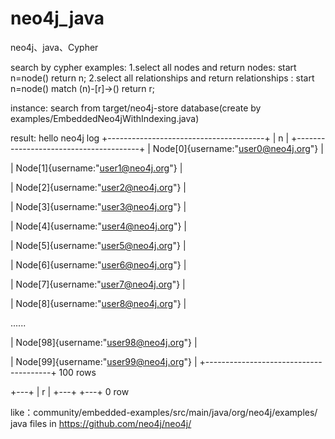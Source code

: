 # neo4j_java
neo4j、java、Cypher


search by cypher 
examples:
1.select all nodes and return nodes:
start n=node() return n;
2.select all relationships and return relationships :
start n=node() match (n)-[r]->() return r;

instance:
search from target/neo4j-store database(create by examples/EmbeddedNeo4jWithIndexing.java)

result:
hello neo4j log
+---------------------------------------+
| n |
+---------------------------------------+
| Node[0]{username:"user0@neo4j.org"} |


| Node[1]{username:"user1@neo4j.org"} |

| Node[2]{username:"user2@neo4j.org"} |

| Node[3]{username:"user3@neo4j.org"} |

| Node[4]{username:"user4@neo4j.org"} |

| Node[5]{username:"user5@neo4j.org"} |

| Node[6]{username:"user6@neo4j.org"} |

| Node[7]{username:"user7@neo4j.org"} |

| Node[8]{username:"user8@neo4j.org"} |

......


| Node[98]{username:"user98@neo4j.org"} |

| Node[99]{username:"user99@neo4j.org"} |
+---------------------------------------+
100 rows

+---+
| r |
+---+
+---+
0 row

like：community/embedded-examples/src/main/java/org/neo4j/examples/ java files in https://github.com/neo4j/neo4j/
